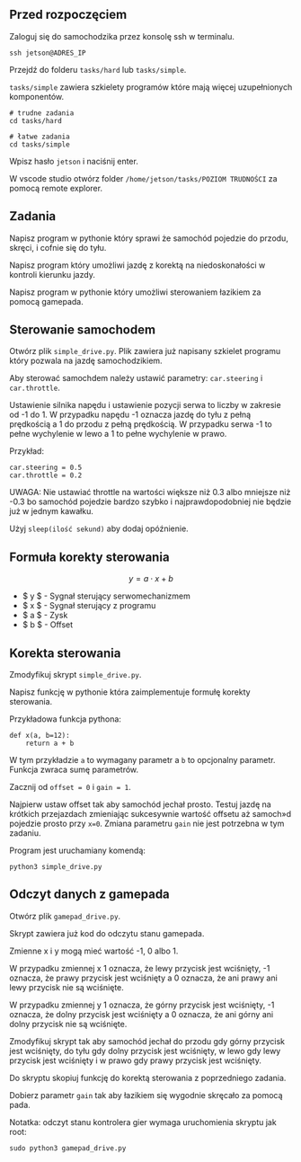 ## Przed rozpoczęciem

Zaloguj się do samochodzika przez konsolę ssh w terminalu.
```
ssh jetson@ADRES_IP
```

Przejdź do folderu `tasks/hard` lub `tasks/simple`.

`tasks/simple` zawiera szkielety programów które mają więcej uzupełnionych komponentów.

```
# trudne zadania
cd tasks/hard

# łatwe zadania
cd tasks/simple
```

Wpisz hasło `jetson` i naciśnij enter.

W vscode studio otwórz folder `/home/jetson/tasks/POZIOM TRUDNOŚCI` za pomocą remote explorer.

## Zadania

Napisz program w pythonie który sprawi że samochód pojedzie do przodu, skręci, i cofnie się do tyłu.

Napisz program który umożliwi jazdę z korektą na niedoskonałości w kontroli kierunku jazdy.

Napisz program w pythonie który umożliwi sterowaniem łazikiem za pomocą gamepada.

## Sterowanie samochodem

Otwórz plik `simple_drive.py`. Plik zawiera już napisany szkielet programu który pozwala na jazdę samochodzikiem.

Aby sterować samochdem należy ustawić parametry: `car.steering` i `car.throttle`.

Ustawienie silnika napędu i ustawienie pozycji serwa to liczby w zakresie od -1 do 1. W przypadku napędu -1 oznacza jazdę do tyłu z pełną prędkością a 1 do przodu z pełną prędkością.
W przypadku serwa -1 to pełne wychylenie w lewo a 1 to pełne wychylenie w prawo.

Przykład:

```
car.steering = 0.5
car.throttle = 0.2
```

UWAGA: Nie ustawiać throttle na wartości większe niż 0.3 albo mniejsze niż -0.3 bo samochód pojedzie bardzo szybko i najprawdopodobniej nie będzie już w jednym kawałku.

Użyj `sleep(ilość sekund)` aby dodaj opóźnienie.

## Formuła korekty sterowania

$$ y = a\cdot x + b $$

 - $ y $ - Sygnał sterujący serwomechanizmem
 - $ x $ - Sygnał sterujący z programu
 - $ a $ - Zysk
 - $ b $ - Offset

## Korekta sterowania

Zmodyfikuj skrypt `simple_drive.py`.

Napisz funkcję w pythonie która zaimplementuje formułę korekty sterowania.

Przykładowa funkcja pythona:

```
def x(a, b=12):
    return a + b
```     

W tym przykładzie `a` to wymagany parametr a `b` to opcjonalny parametr. Funkcja zwraca sumę parametrów.

Zacznij od `offset = 0` i `gain = 1`.

Najpierw ustaw offset tak aby samochód jechał prosto. Testuj jazdę na krótkich przejazdach zmieniając sukcesywnie wartość offsetu aż samoch»d pojedzie prosto przy `x=0`. Zmiana parametru `gain` nie jest potrzebna w tym zadaniu.

Program jest uruchamiany komendą:

```
python3 simple_drive.py
```

## Odczyt danych z gamepada

Otwórz plik `gamepad_drive.py`.

Skrypt zawiera już kod do odczytu stanu gamepada.

Zmienne x i y mogą mieć wartość -1, 0 albo 1.

W przypadku zmiennej x 1 oznacza, że lewy przycisk jest wciśnięty, -1 oznacza, że prawy przycisk jest wciśnięty a 0 oznacza, że ani prawy ani lewy przycisk nie są wciśnięte.

W przypadku zmiennej y 1 oznacza, że górny przycisk jest wciśnięty, -1 oznacza, że dolny przycisk jest wciśnięty a 0 oznacza, że ani górny ani dolny przycisk nie są wciśnięte.

Zmodyfikuj skrypt tak aby samochód jechał do przodu gdy górny przycisk jest wciśnięty, do tyłu gdy dolny przycisk jest wciśnięty, w lewo gdy lewy przycisk jest wciśnięty i w prawo gdy prawy przycisk jest wciśnięty.

Do skryptu skopiuj funkcję do korektą sterowania z poprzedniego zadania.

Dobierz parametr `gain` tak aby łazikiem się wygodnie skręcało za pomocą pada.

Notatka: odczyt stanu kontrolera gier wymaga uruchomienia skryptu jak root:

```
sudo python3 gamepad_drive.py
```

